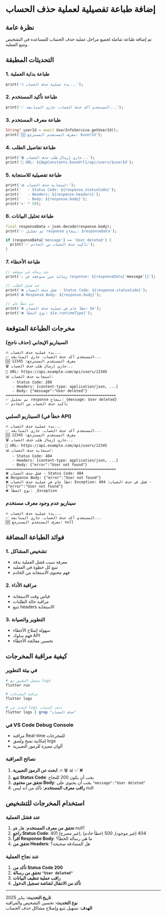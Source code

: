 # إضافة طباعة تفصيلية لعملية حذف الحساب

## نظرة عامة
تم إضافة طباعة شاملة لجميع مراحل عملية حذف الحساب للمساعدة في التشخيص وتتبع العملية.

## التحديثات المطبقة

### 1. طباعة بداية العملية
```dart
print('🔥 بدء عملية حذف الحساب...');
```

### 2. طباعة تأكيد المستخدم
```dart
print('✅ المستخدم أكد حذف الحساب، جاري المتابعة...');
```

### 3. طباعة معرف المستخدم
```dart
String? userId = await UserInfoService.getUserId();
print('🆔 معرف المستخدم المسترجع: $userId');
```

### 4. طباعة تفاصيل الطلب
```dart
print('🗑️ جاري إرسال طلب حذف الحساب...');
print('📍 URL: ${AppConstants.baseUrl}/api/users/$userId');
```

### 5. طباعة تفصيلية للاستجابة
```dart
print('📊 استجابة حذف الحساب:');
print('   - Status Code: ${response.statusCode}');
print('   - Headers: ${response.headers}');
print('   - Body: ${response.body}');
print('=' * 50);
```

### 6. طباعة تحليل البيانات
```dart
final responseData = json.decode(response.body);
print('✅ تم تحليل response بنجاح: $responseData');

if (responseData['message'] == 'User deleted') {
  print('✅ تأكيد حذف الحساب من الخادم');
}
```

### 7. طباعة الأخطاء
```dart
// عند رسالة غير متوقعة
print('⚠️ رسالة غير متوقعة في response: ${responseData['message']}');

// عند فشل الطلب
print('❌ فشل حذف الحساب - Status Code: ${response.statusCode}');
print('❌ Response Body: ${response.body}');

// عند خطأ عام
print('❌ خطأ عام في عملية حذف الحساب: $e');
print('❌ نوع الخطأ: ${e.runtimeType}');
```

## مخرجات الطباعة المتوقعة

### السيناريو الإيجابي (حذف ناجح)
```
🔥 بدء عملية حذف الحساب...
✅ المستخدم أكد حذف الحساب، جاري المتابعة...
🆔 معرف المستخدم المسترجع: 12345
🗑️ جاري إرسال طلب حذف الحساب...
📍 URL: https://api.example.com/api/users/12345
📊 استجابة حذف الحساب:
   - Status Code: 200
   - Headers: {content-type: application/json, ...}
   - Body: {"message":"User deleted"}
==================================================
✅ تم تحليل response بنجاح: {message: User deleted}
✅ تأكيد حذف الحساب من الخادم
```

### السيناريو السلبي (خطأ في API)
```
🔥 بدء عملية حذف الحساب...
✅ المستخدم أكد حذف الحساب، جاري المتابعة...
🆔 معرف المستخدم المسترجع: 12345
🗑️ جاري إرسال طلب حذف الحساب...
📍 URL: https://api.example.com/api/users/12345
📊 استجابة حذف الحساب:
   - Status Code: 404
   - Headers: {content-type: application/json, ...}
   - Body: {"error":"User not found"}
==================================================
❌ فشل حذف الحساب - Status Code: 404
❌ Response Body: {"error":"User not found"}
❌ خطأ عام في عملية حذف الحساب: Exception: فشل في حذف الحساب: 404 - {"error":"User not found"}
❌ نوع الخطأ: _Exception
```

### سيناريو عدم وجود معرف مستخدم
```
🔥 بدء عملية حذف الحساب...
✅ المستخدم أكد حذف الحساب، جاري المتابعة...
🆔 معرف المستخدم المسترجع: null
```

## فوائد الطباعة المضافة

### 1. تشخيص المشاكل
- معرفة سبب فشل العملية بدقة
- تتبع كل خطوة في العملية
- فهم محتوى الاستجابة من الخادم

### 2. مراقبة الأداء
- قياس وقت الاستجابة
- مراقبة حالة الطلبات
- تتبع headers الاستجابة

### 3. التطوير والصيانة
- سهولة إصلاح الأخطاء
- فهم سلوك API
- تحسين معالجة الأخطاء

## كيفية مراقبة المخرجات

### في بيئة التطوير
```bash
# تشغيل التطبيق مع logs
flutter run

# مراقبة المخرجات
flutter logs

# البحث عن logs حذف الحساب
flutter logs | grep "حذف الحساب"
```

### في VS Code Debug Console
- مراقبة Real-time للمخرجات
- إمكانية نسخ ولصق logs
- ألوان مميزة للرموز التعبيرية

### نصائح المراقبة
1. **ابحث عن الرموز التعبيرية**: 🔥 🗑️ 📊 ✅ ❌
2. **تتبع Status Code**: يجب أن يكون 200 للنجاح
3. **تحقق من محتوى Body**: يجب أن يحتوي على `"message":"User deleted"`
4. **راقب معرف المستخدم**: تأكد من أنه ليس null

## استخدام المخرجات للتشخيص

### عند فشل العملية
1. **تحقق من معرف المستخدم**: هل هو null؟
2. **راجع Status Code**: 401 (غير مصرح), 404 (غير موجود), 500 (خطأ خادم)
3. **اقرأ Response Body**: ما هي رسالة الخطأ؟
4. **تحقق من Headers**: هل المصادقة صحيحة؟

### عند نجاح العملية
1. **تأكد من Status Code 200**
2. **تحقق من رسالة `"User deleted"`**
3. **راقب عملية تنظيف البيانات**
4. **تأكد من الانتقال لشاشة تسجيل الدخول**

---

**تاريخ التحديث**: يناير 2025  
**نوع التحديث**: تحسين التشخيص والمراقبة  
**الهدف**: تسهيل تتبع وإصلاح مشاكل حذف الحساب
